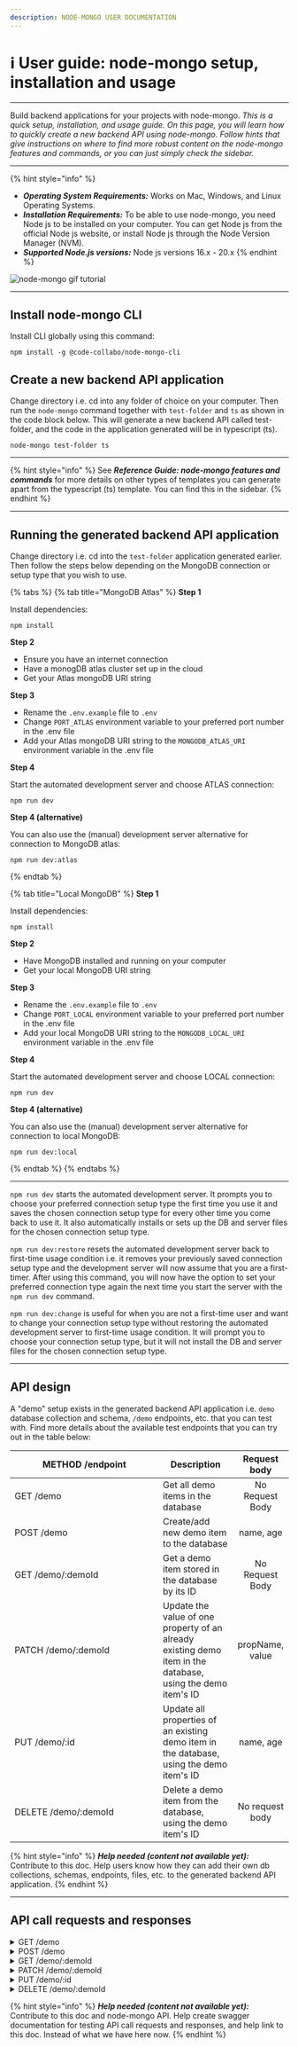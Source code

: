 ```yaml
---
description: NODE-MONGO USER DOCUMENTATION
---
```


# ℹ User guide: node-mongo setup, installation and usage

***

Build backend applications for your projects with node-mongo. _This is a quick setup, installation, and usage guide. On this page, you will learn how to quickly create a new backend API using node-mongo. Follow hints that give instructions on where to find more robust content on the node-mongo features and commands, or you can just simply check the sidebar._

***

{% hint style="info" %}
* _**Operating System Requirements:**_ Works on Mac, Windows, and Linux Operating Systems.
* _**Installation Requirements:**_ To be able to use node-mongo, you need Node js to be installed on your computer. You can get Node js from the official Node js website, or install Node js through the Node Version Manager (NVM).
* _**Supported Node.js versions:**_ Node js versions 16.x - 20.x
{% endhint %}

![node-mongo gif tutorial](https://github.com/Ifycode/Ifycode/blob/main/code-collabo/node-mongo-cli.gif?raw=true)

***

## Install node-mongo CLI

Install CLI globally using this command:

```
npm install -g @code-collabo/node-mongo-cli
```

## Create a new backend API application

Change directory i.e. cd into any folder of choice on your computer. Then run the `node-mongo` command together with `test-folder` and `ts` as shown in the code block below. This will generate a new backend API called test-folder, and the code in the application generated will be in typescript (ts).

```
node-mongo test-folder ts
```

***

{% hint style="info" %}
See _**Reference Guide: node-mongo features and commands**_ for more details on other types of templates you can generate apart from the typescript (ts) template. You can find this in the sidebar.
{% endhint %}

***

## Running the generated backend API application

Change directory i.e. cd into the `test-folder` application generated earlier. Then follow the steps below depending on the MongoDB connection or setup type that you wish to use.

{% tabs %}
{% tab title="MongoDB Atlas" %}
**Step 1**

Install dependencies:

```
npm install
```

**Step 2**

* Ensure you have an internet connection
* Have a monogDB atlas cluster set up in the cloud
* Get your Atlas mongoDB URI string

**Step 3**

* Rename the `.env.example` file to `.env`
* Change `PORT_ATLAS` environment variable to your preferred port number in the .env file
* Add your Atlas mongoDB URI string to the `MONGODB_ATLAS_URI` environment variable in the .env file

**Step 4**

Start the automated development server and choose ATLAS connection:

```
npm run dev
```

**Step 4 (alternative)**

You can also use the (manual) development server alternative for connection to MongoDB atlas:

```
npm run dev:atlas
```
{% endtab %}

{% tab title="Local MongoDB" %}
**Step 1**

Install dependencies:

```
npm install
```

**Step 2**

* Have MongoDB installed and running on your computer
* Get your local MongoDB URI string

**Step 3**

* Rename the `.env.example` file to `.env`
* Change `PORT_LOCAL` environment variable to your preferred port number in the .env file
* Add your local MongoDB URI string to the `MONGODB_LOCAL_URI` environment variable in the .env file

**Step 4**

Start the automated development server and choose LOCAL connection:

```
npm run dev
```

**Step 4 (alternative)**

You can also use the (manual) development server alternative for connection to local MongoDB:

```
npm run dev:local
```
{% endtab %}
{% endtabs %}

***

`npm run dev` starts the automated development server. It prompts you to choose your preferred connection setup type the first time you use it and saves the chosen connection setup type for every other time you come back to use it. It also automatically installs or sets up the DB and server files for the chosen connection setup type.

`npm run dev:restore` resets the automated development server back to first-time usage condition i.e. it removes your previously saved connection setup type and the development server will now assume that you are a first-timer. After using this command, you will now have the option to set your preferred connection type again the next time you start the server with the `npm run dev` command.

`npm run dev:change` is useful for when you are not a first-time user and want to change your connection setup type without restoring the automated development server to first-time usage condition. It will prompt you to choose your connection setup type, but it will not install the DB and server files for the chosen connection setup type.

***

## API design

A "demo" setup exists in the generated backend API application i.e. `demo` database collection and schema, `/demo` endpoints, etc. that you can test with. Find more details about the available test endpoints that you can try out in the table below:

<table><thead><tr><th width="252.33333333333331">METHOD /endpoint</th><th>Description</th><th align="center">Request body</th></tr></thead><tbody><tr><td>GET /demo</td><td>Get all demo items in the database</td><td align="center">No Request Body</td></tr><tr><td>POST /demo</td><td>Create/add new demo item to the database</td><td align="center">name, age</td></tr><tr><td>GET /demo/:demoId</td><td>Get a demo item stored in the database by its ID</td><td align="center">No Request Body</td></tr><tr><td>PATCH /demo/:demoId</td><td>Update the value of one property of an already existing demo item in the database, using the demo item's ID</td><td align="center">propName, value</td></tr><tr><td>PUT /demo/:id</td><td>Update all properties of an existing demo item in the database, using the demo item's ID</td><td align="center">name, age</td></tr><tr><td>DELETE /demo/:demoId</td><td>Delete a demo item from the database, using the demo item's ID</td><td align="center">No request body</td></tr></tbody></table>

{% hint style="info" %}
_**Help needed (content not available yet):**_ Contribute to this doc. Help users know how they can add their own db collections, schemas, endpoints, files, etc. to the generated backend API application.
{% endhint %}

***

## API call requests and responses

<details>

<summary>GET /demo</summary>

Request body shape

```
No request body
```

Successful response shape

```
{
    "count": number,
    "items": [
        {
            "_id": "string",
            "name": "string",
            "age": number,
            "request": {
                "type": "string",
                "url": "string"
            }
        },
        // etc.
    ]
}
```

</details>

<details>

<summary>POST /demo</summary>

Request body shape

```
{
    "name": "string",
    "age": number
}
```

Successful response shape

```
{
    "message": "string",
    "newItem": {
        "_id": "string",
        "name": "string",
        "age": number,
        "request": {
            "type": "string",
            "url": "string"
        }
    }
}
```

</details>

<details>

<summary>GET /demo/:demoId</summary>

Request body shape

```
No request body
```

Successful response shape

```
{
    "_id": "string",
    "name": "string",
    "age": number,
    "request": {
        "type": "string",
        "description": "string",
        "url": "string"
    }
}
```

</details>

<details>

<summary>PATCH /demo/:demoId</summary>

Request body shape

```
[
    { "propName": "string", "value": "string" }
]

OR

[
    { "propName": "string", "value": number }
]
```

i.e. propName can be string "name" or "age". Value is a string when name is the propName, while value is a number when age is the propName.

Successful response shape

```
{
    "message": "string",
    "request": {
        "type": "string",
        "description": "string",
        "url": "string"
    }
}
```

</details>

<details>

<summary>PUT /demo/:id</summary>

Request body shape

```
{
    "name": "string",
    "age": number
}
```

Successful response shape

```
{
    "message": "string",
    "request": {
        "type": "string",
        "description": "string",
        "url": "string"
    }
}
```

</details>

<details>

<summary>DELETE /demo/:demoId</summary>

Request body shape

```
No request body
```

Successful response shape

```
{
    "message": "string",
    "request": {
        "type": "string",
        "description": "string",
        "url": "string",
        "body": {
            "name": "string",
            "age": "string"
        }
    }
}
```

</details>

{% hint style="info" %}
_**Help needed (content not available yet):**_ Contribute to this doc and node-mongo API. Help create swagger documentation for testing API call requests and responses, and help link to this doc. Instead of what we have here now.
{% endhint %}
